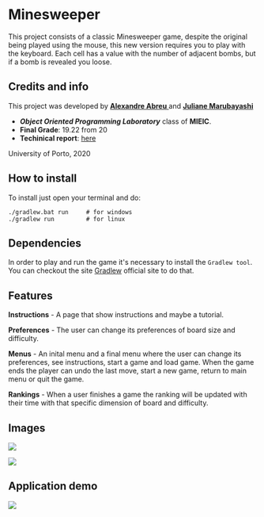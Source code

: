 

# Minesweeper 

This project consists of a classic Minesweeper game, despite the original being played using the mouse, this new version requires you to play with the keyboard. Each cell has a value with the number of adjacent bombs, but if a bomb is revealed you loose.

## Credits and info 
This project was developed by [__Alexandre Abreu__ ](https://github.com/a3brx) and [__Juliane Marubayashi__ ](https://github.com/jumaruba) 
- **_Object Oriented Programming Laboratory_** class of __MIEIC__. 
- __Final Grade__: 19.22 from 20    
- __Techinical report__: [here](https://github.com/Jumaruba/Minesweeper/tree/master/docs)   

University of Porto, 2020

## How to install 

To install just open your terminal and do: 
```
./gradlew.bat run     # for windows  
./gradlew run         # for linux
```

## Dependencies 
In order to play and run the game it's necessary to install the `Gradlew tool`.  
You can checkout the site [Gradlew](https://gradle.org/install/) official site to do that. 

## Features 
**Instructions** - A page that show instructions and maybe a tutorial.

**Preferences** - The user can change its preferences of board size and difficulty.

**Menus** - An inital menu and a final menu where the user can change its preferences, see instructions, start a game and load game. When the game ends the player can undo the last move, start a new game, return to main menu or quit the game.

**Rankings** - When a user finishes a game the ranking will be updated with their time with that specific dimension of board and difficulty.

## Images
![](https://i.imgur.com/h4gr9DB.png)  

![](https://i.imgur.com/NtOUsaM.png)  

## Application demo
![](/docs/app-demo.gif)  


